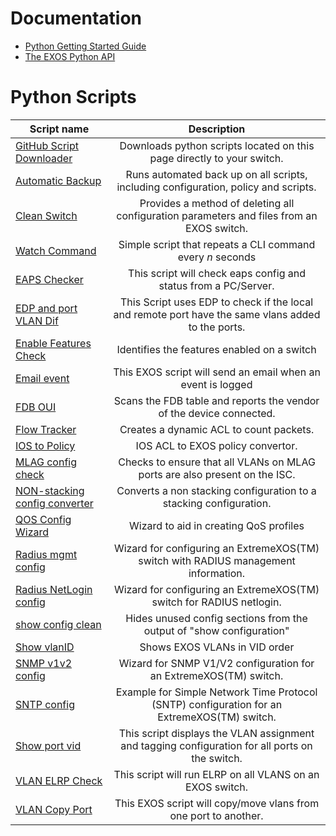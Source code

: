 # Documentation
* [Python Getting Started Guide](http://www.extremenetworks.com/wp-content/uploads/2015/02/Python_Getting_Started_Guide.pdf)
* [The EXOS Python API](http://documentation.extremenetworks.com/python/)

<!---
------git_dlownload.py------
To allow git_download.py to find the scripts you need
to add the script to this list with no spaces for the table like autofsbackup does.
-->

# Python Scripts
| Script name   | Description   |
| ------------- |:-------------:|
| [GitHub Script Downloader](git_download)| Downloads python scripts located on this page directly to your switch.|
|[Automatic Backup](autofsbackuppy)|Runs automated back up on all scripts, including configuration, policy and scripts.|
|[Clean Switch](cleanswitch)|Provides a method of deleting all configuration parameters and files from an EXOS switch.|
|[Watch Command](watch)|Simple script that repeats a CLI command every *n* seconds|
| [EAPS Checker](eaps_checker)|This script will check eaps config and status from a PC/Server.|
|[EDP and port VLAN Dif](edp_and_port_vlan_check)|This Script uses EDP to check if the local and remote port have the same vlans added to the ports.|
|[Enable Features Check](enablefeaturescheckpy)|Identifies the features enabled on a switch|
|[Email event](Email_event)|This EXOS script will send an email when an event is logged|
|[FDB OUI ](fdb_oui)|Scans the FDB table and reports the vendor of the device connected.|
|[Flow Tracker](flowtracker)|Creates a dynamic ACL to count packets.|
| [IOS to Policy](IOStoPolicy)|IOS ACL to EXOS policy convertor.|
|[MLAG config check](mlag_config_check)|Checks to ensure that all VLANs on MLAG ports are also present on the ISC.|
|[NON-stacking config converter](non_stacking_config_converter)|Converts a non stacking configuration to a stacking configuration.|
|[QOS Config Wizard](qosconfigpy)|Wizard to aid in creating QoS profiles|
|[Radius mgmt config](radiusmgmtconfigpy)|Wizard for configuring an ExtremeXOS(TM) switch with RADIUS management information.|
|[Radius NetLogin config](radiusnetloginconfigpy)|Wizard for configuring an ExtremeXOS(TM) switch for RADIUS netlogin.|
|[show config clean](show_config_clean)|Hides unused config sections from the output of "show configuration"|
|[Show vlanID](show_vid)|Shows EXOS VLANs in VID order|
|[SNMP v1v2 config](snmpv1v2configpy)|Wizard for SNMP V1/V2 configuration for an ExtremeXOS(TM) switch.|
|[SNTP config](sntpconfigpy)|Example for Simple Network Time Protocol (SNTP) configuration for an ExtremeXOS(TM) switch.|
|[Show port vid](show_port_vid)|This script displays the VLAN assignment and tagging configuration for all ports on the switch.|
|[VLAN ELRP Check](vlan_elrp_check)|This script will run ELRP on all VLANS on an EXOS switch.|
|[VLAN Copy Port](vlan_copy_port)|This EXOS script will copy/move vlans from one port to another.|
